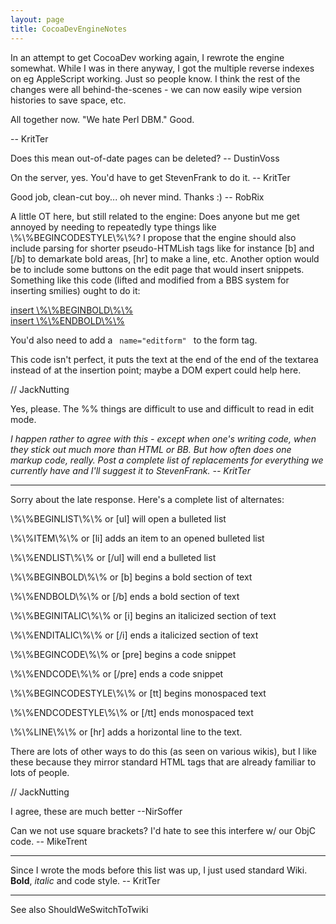 ```yaml
---
layout: page
title: CocoaDevEngineNotes
---
```


In an attempt to get CocoaDev working again, I rewrote the engine somewhat. While I was in there anyway, I got the multiple reverse indexes on eg AppleScript working. Just so people know. I think the rest of the changes were all behind-the-scenes - we can now easily wipe version histories to save space, etc.

All together now. "We hate Perl DBM." Good.

-- KritTer

Does this mean out-of-date pages can be deleted? -- DustinVoss

On the server, yes. You'd have to get StevenFrank to do it. -- KritTer

Good job, clean-cut boy... oh never mind. Thanks :) -- RobRix

A little OT here, but still related to the engine:  Does anyone but me get annoyed by needing to repeatedly type things like \\%\\%BEGINCODESTYLE\\%\\%?  I propose that the engine should also include parsing for shorter pseudo-HTMLish tags like for instance [b] and [/b] to demarkate bold areas, [hr] to make a line, etc.  Another option would be to include some buttons on the edit page that would insert snippets.  Something like this code (lifted and modified from a BBS system for inserting smilies) ought to do it:

    
<script language="javascript">
<!--
function popitin(snippet) {
	document.editform.text.value += snippet;
	document.editform.text.focus();
}
-->
</script>
<a href="javascript:popitin('\\%\\%BEGINBOLD\\%\\%')">insert \\%\\%BEGINBOLD\\%\\%</a><br>
<a href="javascript:popitin('\\%\\%ENDBOLD\\%\\%')">insert \\%\\%ENDBOLD\\%\\%</a><br>
<!-- etc -->


You'd also need to add a <code> name="editform" </code> to the form tag.

This code isn't perfect, it puts the text at the end of the end of the textarea instead of at the insertion point; maybe a DOM expert could help here.

// JackNutting


Yes, please. The %% things are difficult to use and difficult to read in edit mode.

*I happen rather to agree with this - except when one's writing code, when they stick out much more than HTML or BB. But how often does one markup code, really. Post a complete list of replacements for everything we currently have and I'll suggest it to StevenFrank. -- KritTer*

----

Sorry about the late response.  Here's a complete list of alternates:

\\%\\%BEGINLIST\\%\\% or [ul] will open a bulleted list 

\\%\\%ITEM\\%\\% or [li] adds an item to an opened bulleted list 

\\%\\%ENDLIST\\%\\% or [/ul] will end a bulleted list 


\\%\\%BEGINBOLD\\%\\% or [b] begins a bold section of text 

\\%\\%ENDBOLD\\%\\% or [/b] ends a bold section of text 


\\%\\%BEGINITALIC\\%\\% or [i] begins an italicized section of text 

\\%\\%ENDITALIC\\%\\% or [/i] ends a italicized section of text 


\\%\\%BEGINCODE\\%\\% or [pre] begins a code snippet 

\\%\\%ENDCODE\\%\\% or [/pre] ends a code snippet 


\\%\\%BEGINCODESTYLE\\%\\% or [tt] begins monospaced text 

\\%\\%ENDCODESTYLE\\%\\% or [/tt] ends monospaced text 


\\%\\%LINE\\%\\% or [hr] adds a horizontal line to the text.

There are lots of other ways to do this (as seen on various wikis), but I like these because they mirror standard HTML tags that are already familiar to lots of people.

// JackNutting

I agree, these are much better --NirSoffer

Can we not use square brackets? I'd hate to see this interfere w/ our ObjC code. -- MikeTrent

----

Since I wrote the mods before this list was up, I just used standard Wiki. **Bold**, *italic* and     code style. -- KritTer

----

See also ShouldWeSwitchToTwiki

